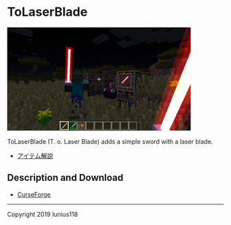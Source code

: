 # ToLaserBlade

[<img src="docs/img/tolaserblade_1.png" title="The Laser Blade" width="427">](docs/img/tolaserblade_1.png)

ToLaserBlade (T. o. Laser Blade) adds a simple sword with a laser blade.

- [アイテム解説](docs/recipes_ja.md)

## Description and Download

- [CurseForge](https://minecraft.curseforge.com/projects/tolaserblade)

---
Copyright 2019 Iunius118
